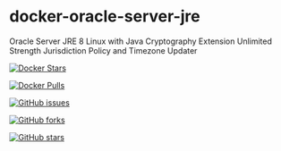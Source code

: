# docker-oracle-server-jre
Oracle Server JRE 8 Linux with Java Cryptography Extension Unlimited Strength Jurisdiction Policy and Timezone Updater

[![Docker Stars](https://img.shields.io/docker/stars/sasah/oracle-server-jre.svg?maxAge=2592000?style=flat-square)](https://hub.docker.com/r/sasah/oracle-server-jre/)

[![Docker Pulls](https://img.shields.io/docker/pulls/sasah/oracle-server-jre.svg?maxAge=2592000?style=flat-square)](https://hub.docker.com/r/sasah/oracle-server-jre/)

[![GitHub issues](https://img.shields.io/github/issues/sasah/docker-oracle-server-jre.svg?maxAge=2592000?style=flat-square)](https://github.com/sasah/docker-oracle-server-jre)

[![GitHub forks](https://img.shields.io/github/forks/sasah/docker-oracle-server-jre.svg?style=flat-square&label=Fork&maxAge=2592000)](https://github.com/sasah/docker-oracle-server-jre)

[![GitHub stars](https://img.shields.io/github/stars/sasah/docker-oracle-server-jre.svg?style=flat-square&label=Star&maxAge=2592000)](https://github.com/sasah/docker-oracle-server-jre)
